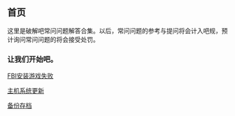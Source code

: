 ##             首页
这里是破解吧常问问题解答合集。以后，常问问题的参考与提问将会计入吧规，预计询问常问问题的将会接受处罚。
### 让我们开始吧。
[FBI安装游戏失败](pages/fbiinstallwrong)

[主机系统更新](pages/systemupdate)

[备份存档](pages/checkpoint)
